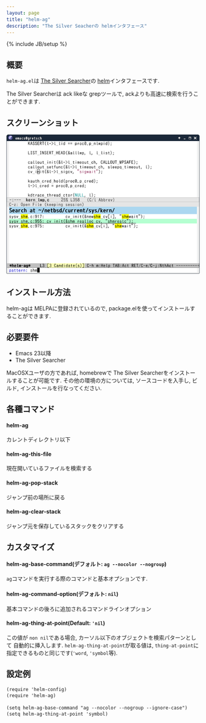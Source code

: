```yaml
---
layout: page
title: "helm-ag"
description: "The Silver Seacherの helmインタフェース"
---
```

{% include JB/setup %}

## 概要

`helm-ag.el`は [The Silver Searcher](https://github.com/ggreer/the_silver_searcher)の [helm](https://github.com/emacs-helm/helm)インタフェースです.

The Silver Searcherは ack likeな grepツールで, ackよりも高速に検索を行うことができます.


## スクリーンショット

![helm-ag](/images/helm/helm-ag/helm-ag.png)


## インストール方法

helm-agは MELPAに登録されているので, package.elを使ってインストールすることができます.


## 必要要件

* Emacs 23以降
* The Silver Searcher

MacOSXユーザの方であれば, homebrewで The Silver Searcherをインストールすることが可能です.
その他の環境の方については, ソースコードを入手し, ビルド, インストールを行なってください.


## 各種コマンド

#### helm-ag

カレントディレクトリ以下

#### helm-ag-this-file

現在開いているファイルを検索する

#### helm-ag-pop-stack

ジャンプ前の場所に戻る

#### helm-ag-clear-stack

ジャンプ元を保存しているスタックをクリアする


## カスタマイズ

#### helm-ag-base-command(デフォルト: `ag --nocolor --nogroup`)

`ag`コマンドを実行する際のコマンドと基本オプションです.


#### helm-ag-command-option(デフォルト: `nil`)

基本コマンドの後ろに追加されるコマンドラインオプション


#### helm-ag-thing-at-point(Default: `'nil`)

この値が `non nil`である場合, カーソル以下のオブジェクトを検索パターンとして
自動的に挿入します. `helm-ag-thing-at-point`が取る値は, `thing-at-point`に
指定できるものと同じです(`'word`, `'symbol`等).


## 設定例

````common-lisp
(require 'helm-config)
(require 'helm-ag)

(setq helm-ag-base-command "ag --nocolor --nogroup --ignore-case")
(setq helm-ag-thing-at-point 'symbol)
````
